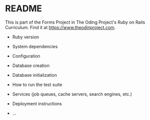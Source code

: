 # README

This is part of the Forms Project in The Oding Project's Ruby on Rails Curriculum. 
Find it at https://www.theodinproject.com.

* Ruby version

* System dependencies

* Configuration

* Database creation

* Database initialization

* How to run the test suite

* Services (job queues, cache servers, search engines, etc.)

* Deployment instructions

* ...
